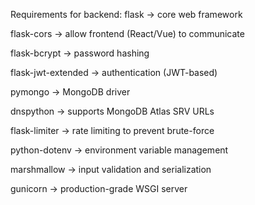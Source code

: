 Requirements for backend:
flask → core web framework

flask-cors → allow frontend (React/Vue) to communicate

flask-bcrypt → password hashing

flask-jwt-extended → authentication (JWT-based)

pymongo → MongoDB driver

dnspython → supports MongoDB Atlas SRV URLs

flask-limiter → rate limiting to prevent brute-force

python-dotenv → environment variable management

marshmallow → input validation and serialization

gunicorn → production-grade WSGI server
